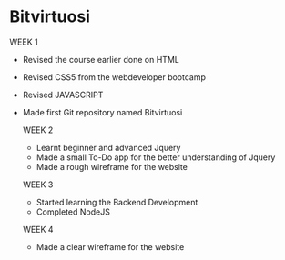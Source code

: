 # Bitvirtuosi
WEEK 1
- Revised the course earlier done on HTML
- Revised CSS5 from the webdeveloper bootcamp
- Revised JAVASCRIPT
- Made first Git repository named Bitvirtuosi

  WEEK 2
  - Learnt beginner and advanced Jquery
  - Made a small To-Do app for the better understanding of Jquery
  - Made a rough wireframe for the website
  
  WEEK 3 
  - Started learning the Backend Development
  - Completed NodeJS
  
  WEEK 4
  - Made a clear wireframe for the website
  
  
